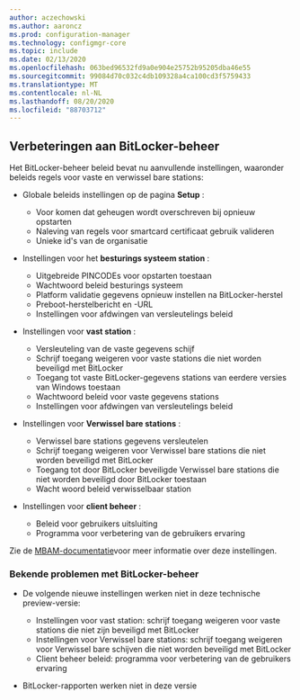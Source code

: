 ```yaml
---
author: aczechowski
ms.author: aaroncz
ms.prod: configuration-manager
ms.technology: configmgr-core
ms.topic: include
ms.date: 02/13/2020
ms.openlocfilehash: 063bed96532fd9a0e904e25752b95205dba46e55
ms.sourcegitcommit: 99084d70c032c4db109328a4ca100cd3f5759433
ms.translationtype: MT
ms.contentlocale: nl-NL
ms.lasthandoff: 08/20/2020
ms.locfileid: "88703712"
---
```

## <a name="improvements-to-bitlocker-management"></a><a name="bkmk_bitlocker"></a> Verbeteringen aan BitLocker-beheer

<!--5925683-->

Het BitLocker-beheer beleid bevat nu aanvullende instellingen, waaronder beleids regels voor vaste en verwissel bare stations:

- Globale beleids instellingen op de pagina **Setup** :

  - Voor komen dat geheugen wordt overschreven bij opnieuw opstarten
  - Naleving van regels voor smartcard certificaat gebruik valideren
  - Unieke id's van de organisatie

- Instellingen voor het **besturings systeem station** :

  - Uitgebreide PINCODEs voor opstarten toestaan
  - Wachtwoord beleid besturings systeem
  - Platform validatie gegevens opnieuw instellen na BitLocker-herstel
  - Preboot-herstelbericht en -URL
  - Instellingen voor afdwingen van versleutelings beleid

- Instellingen voor **vast station** :

  - Versleuteling van de vaste gegevens schijf
  - Schrijf toegang weigeren voor vaste stations die niet worden beveiligd met BitLocker
  - Toegang tot vaste BitLocker-gegevens stations van eerdere versies van Windows toestaan
  - Wachtwoord beleid voor vaste gegevens stations
  - Instellingen voor afdwingen van versleutelings beleid

- Instellingen voor **Verwissel bare stations** :

  - Verwissel bare stations gegevens versleutelen
  - Schrijf toegang weigeren voor Verwissel bare stations die niet worden beveiligd met BitLocker
  - Toegang tot door BitLocker beveiligde Verwissel bare stations die niet worden beveiligd door BitLocker toestaan
  - Wacht woord beleid verwisselbaar station

- Instellingen voor **client beheer** :

  - Beleid voor gebruikers uitsluiting
  - Programma voor verbetering van de gebruikers ervaring

Zie de [MBAM-documentatie](/microsoft-desktop-optimization-pack/mbam-v25/planning-for-mbam-25-group-policy-requirements)voor meer informatie over deze instellingen.

### <a name="bitlocker-management-known-issues"></a>Bekende problemen met BitLocker-beheer

- De volgende nieuwe instellingen werken niet in deze technische preview-versie:

  - Instellingen voor vast station: schrijf toegang weigeren voor vaste stations die niet zijn beveiligd met BitLocker
  - Instellingen voor Verwissel bare stations: schrijf toegang weigeren voor Verwissel bare schijven die niet worden beveiligd met BitLocker
  - Client beheer beleid: programma voor verbetering van de gebruikers ervaring

- BitLocker-rapporten werken niet in deze versie